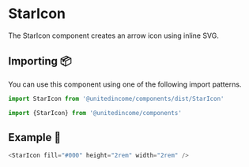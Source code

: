 # StarIcon

The StarIcon component creates an arrow icon using inline SVG.

## Importing 📦

You can use this component using one of the following import patterns.

```javascript
import StarIcon from '@unitedincome/components/dist/StarIcon'
```

```javascript
import {StarIcon} from '@unitedincome/components'
```


## Example 🚀

```javascript
<StarIcon fill="#000" height="2rem" width="2rem" />
```
